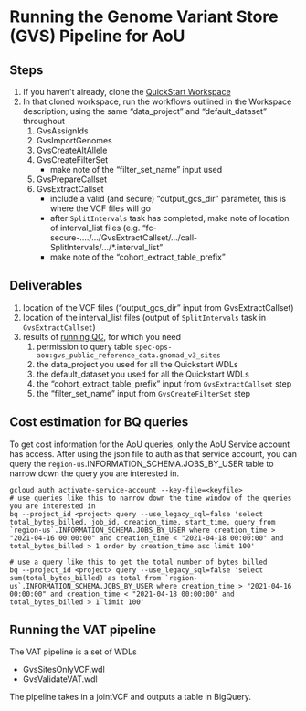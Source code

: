 # Running the Genome Variant Store (GVS) Pipeline for AoU

## Steps
1. If you haven't already, clone the [QuickStart Workspace](https://app.terra.bio/#workspaces/broad-dsde-firecloud-billing/Genomic%20Variant%20Store%20-%20GVS%20Quickstart)
2. In that cloned workspace, run the workflows outlined in the Workspace description; using the same “data_project” and “default_dataset” throughout
   1. GvsAssignIds
   2. GvsImportGenomes
   3. GvsCreateAltAllele
   4. GvsCreateFilterSet
      - make note of the “filter_set_name” input used
   5. GvsPrepareCallset
   6. GvsExtractCallset
       - include a valid (and secure) “output_gcs_dir” parameter, this is where the VCF files will go
       - after `SplitIntervals` task has completed, make note of location of interval_list files (e.g. “fc-secure-…./…/GvsExtractCallset/…/call-SplitIntervals/.../*.interval_list”
       - make note of the “cohort_extract_table_prefix”

## Deliverables
1. location of the VCF files (“output_gcs_dir” input from GvsExtractCallset)
2. location of the interval_list files (output of `SplitIntervals` task in `GvsExtractCallset`)
3. results of [running QC](callset_QC/README.md), for which you need
   1. permission to query table `spec-ops-aou:gvs_public_reference_data.gnomad_v3_sites`
   2. the data_project you used for all the Quickstart WDLs
   3. the default_dataset you used for all the Quickstart WDLs
   4. the “cohort_extract_table_prefix” input from `GvsExtractCallset` step
   5. the “filter_set_name” input from `GvsCreateFilterSet` step

## Cost estimation for BQ queries
To get cost information for the AoU queries, only the AoU Service account has access. 
After using the json file to auth as that service account, you can query the 
`region-us`.INFORMATION_SCHEMA.JOBS_BY_USER table to narrow down the query you are interested in.

    gcloud auth activate-service-account --key-file=<keyfile>
    # use queries like this to narrow down the time window of the queries you are interested in
    bq --project_id <project> query --use_legacy_sql=false 'select total_bytes_billed, job_id, creation_time, start_time, query from `region-us`.INFORMATION_SCHEMA.JOBS_BY_USER where creation_time > "2021-04-16 00:00:00" and creation_time < "2021-04-18 00:00:00" and total_bytes_billed > 1 order by creation_time asc limit 100'
    
    # use a query like this to get the total number of bytes billed
    bq --project_id <project> query --use_legacy_sql=false 'select sum(total_bytes_billed) as total from `region-us`.INFORMATION_SCHEMA.JOBS_BY_USER where creation_time > "2021-04-16 00:00:00" and creation_time < "2021-04-18 00:00:00" and total_bytes_billed > 1 limit 100'


## Running the VAT pipeline
The VAT pipeline is a set of WDLs
 - GvsSitesOnlyVCF.wdl
 - GvsValidateVAT.wdl

The pipeline takes in a jointVCF and outputs a table in BigQuery.
